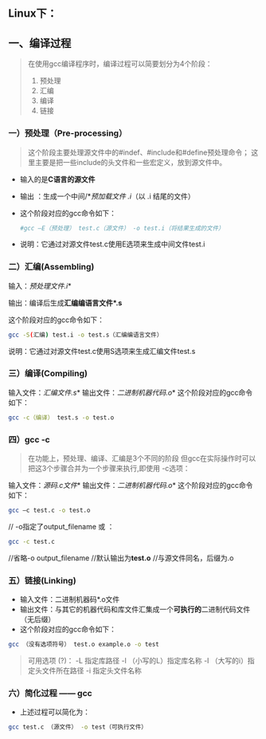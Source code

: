 ## Linux下：

## 一、编译过程

> 在使用gcc编译程序时，编译过程可以简要划分为4个阶段：
>
> 1. 预处理
> 2. 汇编
> 3. 编译
> 4. 链接

### 一）预处理（Pre-processing）

>这个阶段主要处理源文件中的#indef、#include和#define预处理命令；
>这里主要是把一些include的头文件和一些宏定义，放到源文件中。

- 输入的是**C语言的源文件**

- 输出 ：生成一个中间/**预加载文件 *.i**（以 .i 结尾的文件）

- 这个阶段对应的gcc命令如下：

  ``` bash
  #gcc –E（预处理） test.c（源文件） -o test.i（将结果生成的文件）
  ```

- 说明：它通过对源文件test.c使用E选项来生成中间文件test.i

### 二）汇编(Assembling)
输入：**预处理文件*.i**

输出：编译后生成**汇编编语言文件*.s**

这个阶段对应的gcc命令如下：

```bash
gcc -S(汇编) test.i -o test.s（汇编编语言文件）
```

说明：它通过对源文件test.c使用S选项来生成汇编文件test.s

###  三）编译(Compiling)
输入文件：**汇编文件*.s**
输出文件：**二进制机器代码*.o**
这个阶段对应的gcc命令如下：

~~~bash
gcc -c（编译） test.s -o test.o
~~~

### 四）gcc -c

> 在功能上，预处理、编译、汇编是3个不同的阶段
> 但gcc在实际操作时可以把这3个步骤合并为一个步骤来执行,即使用 -c选项：

输入文件：**源码*.c文件**
输出文件：**二进制机器代码*.o**
这个阶段对应的gcc命令如下：

```bash
gcc –c test.c -o test.o
```

// -o指定了output_filename
或 ：

```bash
gcc -c test.c
```

//省略-o output_filename
//默认输出为**test.o**
//与源文件同名，后缀为.o

### 五）链接(Linking)

- 输入文件：二进制机器码*.o文件
- 输出文件：与其它的机器代码和库文件汇集成一个**可执行的**二进制代码文件（无后缀）
- 这个阶段对应的gcc命令如下：

````bash
gcc （没有选项符号） test.o example.o -o test
````

> 可用选项  (?)：
> -L 指定库路径
> -l （小写的L）指定库名称
> -I （大写的i）指定头文件所在路径
> -i 指定头文件名称

### 六）简化过程 —— gcc

- 上述过程可以简化为：

````bash
gcc test.c （源文件） -o test（可执行文件）
````

